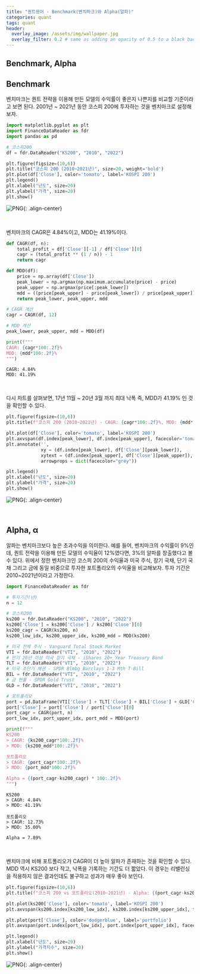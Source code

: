 ```yaml
---
title: "퀀트용어 - Benchmark(벤치마크)와 Alpha(알파)"
categories: quant
tags: quant
header:
  overlay_image: /assets/img/wallpaper.jpg
  overlay_filter: 0.2 # same as adding an opacity of 0.5 to a black background
---
```


## Benchmark, Alpha

## Benchmark

벤치마크는 퀀트 전략을 이용해 만든 모델의 수익률이 좋은지 나쁜지를 비교할 기준이라고 보면 된다. 2001년 ~ 2021년 동안 코스피 200에 투자하는 것을 벤치마크로 설정해보자.


```python
import matplotlib.pyplot as plt
import FinanceDataReader as fdr
import pandas as pd

# 코스피200
df = fdr.DataReader("KS200", "2010", "2022")

plt.figure(figsize=(10,6))
plt.title("코스피 200 (2010~2021년)", size=20, weight='bold')
plt.plot(df['Close'], color='tomato', label='KOSPI 200')
plt.legend()
plt.xlabel("년도", size=20)
plt.ylabel("가격", size=20)
plt.show()
```
  

![PNG](/assets/img/post_img/2022-08-02-benchmark-alpha/1.png){: .align-center}

<br>

벤치마크의 CAGR은 4.84%이고, MDD는 41.19%이다. 


```python
def CAGR(df, n):
    total_profit = df['Close'][-1] / df['Close'][0]
    cagr = (total_profit ** (1 / n)) - 1
    return cagr

def MDD(df):
    price = np.array(df['Close'])
    peak_lower = np.argmax(np.maximum.accumulate(price) - price)
    peak_upper = np.argmax(price[:peak_lower])
    mdd = ((price[peak_upper] - price[peak_lower]) / price[peak_upper])
    return peak_lower, peak_upper, mdd
```


```python
# CAGR 계산
cagr = CAGR(df, 12)

# MDD 계산
peak_lower, peak_upper, mdd = MDD(df)

print(f"""
CAGR: {cagr*100:.2f}%
MDD: {mdd*100:.2f}%
""")
```

    
    CAGR: 4.84%
    MDD: 41.19%
    
    
<br>

다시 차트를 살펴보면, 17년 11월 ~ 20년 3월 까지 최대 낙폭 즉, MDD가 41.19% 인 것을 확인할 수 있다.


```python
plt.figure(figsize=(10,6))
plt.title(f"코스피 200 (2010~2021년) - CAGR: {cagr*100:.2f}%, MDD: {mdd*100:.2f}%", size=20, weight='bold')

plt.plot(df['Close'], color='tomato', label='KOSPI 200')
plt.axvspan(df.index[peak_lower], df.index[peak_upper], facecolor='tomato', alpha=0.3)
plt.annotate('',
             xy = (df.index[peak_lower], df['Close'][peak_lower]), 
             xytext = (df.index[peak_upper], df['Close'][peak_upper]), 
             arrowprops = dict(facecolor="grey"))

plt.legend()
plt.xlabel("년도", size=20)
plt.ylabel("가격", size=20)
plt.show()
```


    
![PNG](/assets/img/post_img/2022-08-02-benchmark-alpha/2.png){: .align-center}

<br>

## Alpha, α

알파는 벤치마크보다 높은 초과수익을 의미한다. 예를 들어, 벤치마크의 수익률이 9%인데, 퀀트 전략을 이용해 만든 모델의 수익율이 12%였다면, 3%의 알파를 창출했다고 볼 수 있다. 위에서 정한 벤치마크인 코스피 200의 수익율과 미국 주식, 장기 국채, 단기 국채 그리고 금에 동일 비중으로 투자한 포트폴리오의 수익율을 비교해보자. 투자 기간은 2010~2021년이라고 가정한다.


```python
import FinanceDataReader as fdr

# 투자기간(년)
n = 12

# 코스피200
ks200 = fdr.DataReader("KS200", "2010", "2022")
ks200['Close'] = ks200['Close'] / ks200['Close'][0]
ks200_cagr = CAGR(ks200, n)
ks200_low_idx, ks200_upper_idx, ks200_mdd = MDD(ks200)

# 미국 전체 주식 - Vanguard Total Stock Market
VTI = fdr.DataReader("VTI", "2010", "2022")
# 만기 20년 이상 미국 장기 국채 - iShares 20+ Year Treasury Bond
TLT = fdr.DataReader("VTI", "2010", "2022")
# 미국 초단기 채권 - SPDR Blmbg Barclays 1-3 Mth T-Bill
BIL = fdr.DataReader("VTI", "2010", "2022")
# 금 현물 - SPDR Gold Trust
GLD = fdr.DataReader("VTI", "2010", "2022")

# 포트폴리오
port = pd.DataFrame(VTI['Close'] + TLT['Close'] + BIL['Close'] + GLD['Close'])
port['Close'] = port['Close'] / port['Close'][0]
port_cagr = CAGR(port, n)
port_low_idx, port_upper_idx, port_mdd = MDD(port)

print(f"""
KS200
> CAGR: {ks200_cagr*100:.2f}%
> MDD: {ks200_mdd*100:.2f}%

포트폴리오
> CAGR: {port_cagr*100:.2f}%
> MDD: {port_mdd*100:.2f}%

Alpha = {(port_cagr-ks200_cagr) * 100:.2f}%
""")
```

    
    KS200
    > CAGR: 4.84%
    > MDD: 41.19%
    
    포트폴리오
    > CAGR: 12.73%
    > MDD: 35.00%
    
    Alpha = 7.89%
    
    
<br>

벤치마크에 비해 포트폴리오가 CAGR이 더 높아 알파가 존재하는 것을 확인할 수 있다. MDD 역시 KS200 보다 작고, 낙폭을 기록하는 기간도 더 짧았다. 이 경우는 리밸런싱을 적용하지 않은 결과인데도 불구하고 성과가 매우 좋아 보인다.


```python
plt.figure(figsize=(10,6))
plt.title(f"코스피 200 vs 포트폴리오(2010~2021년) - Alpha: {(port_cagr-ks200_cagr) * 100:.2f}%", size=20, weight='bold')

plt.plot(ks200['Close'], color='tomato', label='KOSPI 200')
plt.axvspan(ks200.index[ks200_low_idx], ks200.index[ks200_upper_idx], facecolor='tomato', alpha=0.3)

plt.plot(port['Close'], color='dodgerblue', label='portfolio')
plt.axvspan(port.index[port_low_idx], port.index[port_upper_idx], facecolor='dodgerblue', alpha=0.3)

plt.legend()
plt.xlabel("년도", size=20)
plt.ylabel("가격지수", size=20)
plt.show()
```


![PNG](/assets/img/post_img/2022-08-02-benchmark-alpha/3.png){: .align-center}
